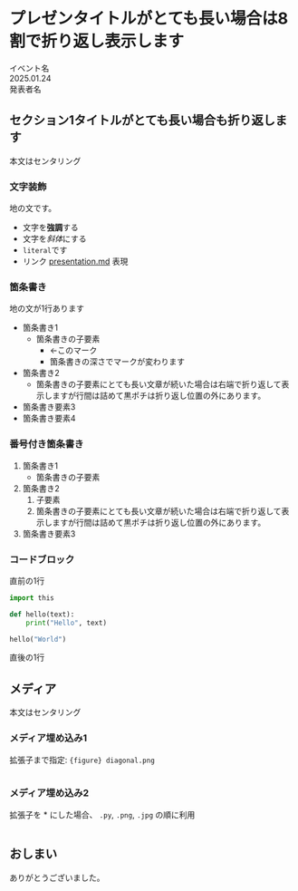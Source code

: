 # プレゼンタイトルがとても長い場合は8割で折り返し表示します

イベント名 \
2025.01.24 \
発表者名

## セクション1タイトルがとても長い場合も折り返します

本文はセンタリング

### 文字装飾

地の文です。

- 文字を**強調**する
- 文字を*斜体*にする
- `literal`です
- リンク [presentation.md](https://example.com/) 表現

### 箇条書き

地の文が1行あります

- 箇条書き1
  - 箇条書きの子要素
    - ←このマーク
    - 箇条書きの深さでマークが変わります
- 箇条書き2
  - 箇条書きの子要素にとても長い文章が続いた場合は右端で折り返して表示しますが行間は詰めて黒ポチは折り返し位置の外にあります。
- 箇条書き要素3
- 箇条書き要素4

### 番号付き箇条書き

1. 箇条書き1
   - 箇条書きの子要素
1. 箇条書き2
   1. 子要素
   1. 箇条書きの子要素にとても長い文章が続いた場合は右端で折り返して表示しますが行間は詰めて黒ポチは折り返し位置の外にあります。
1. 箇条書き要素3

### コードブロック

直前の1行
```python
import this

def hello(text):
    print("Hello", text)

hello("World")
```
直後の1行

## メディア

本文はセンタリング

### メディア埋め込み1

拡張子まで指定: `{figure} diagonal.png`

```{figure} diagonal.png
```

### メディア埋め込み2

拡張子を * にした場合、 `.py`, `.png`, `.jpg` の順に利用

```{figure} diagonal.*
```

## おしまい

ありがとうございました。
